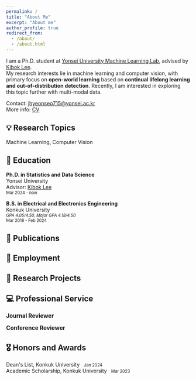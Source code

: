 ```yaml
---
permalink: /
title: "About Me"
excerpt: "About me"
author_profile: true
redirect_from: 
  - /about/
  - /about.html
---
```

I am a Ph.D. student at [Yonsei University Machine Learning Lab](https://ml.yonsei.ac.kr/), advised by [Kibok Lee](https://sites.google.com/site/kibok90).  
My research interests lie in machine learning and computer vision, with primary focus on **open-world learning** based on **continual lifelong learning and out-of-distribution detection**. 
Recently, I am interested in exploring this topic further with multi-modal data.  
  
Contact: [jhyeonseo715@yonsei.ac.kr](jhyeonseo715@yonsei.ac.kr)  
More info: [CV](https://jhyeonseo.github.io/files/CV_Hyeonseo_Jang.pdf)  
  
💡 Research Topics
------
Machine Learning, Computer Vision  
  
📖 Education
------
**Ph.D. in Statistics and Data Science**  
Yonsei University  
Advisor: [Kibok Lee](https://sites.google.com/site/kibok90)  
<span style="font-size:80%">Mar 2024 - now  </span>  
  
**B.S. in Electrical and Electronics Engineering**  
Konkuk University  
<span style="font-size:80%">*GPA 4.05/4.50, Major GPA 4.18/4.50*  </span>  
<span style="font-size:80%">Mar 2018 - Feb 2024  </span>  
  
📝 Publications
------
  
  
  
  
  
💼 Employment
------
  
  
  
  
  
📌 Research Projects
------
  
  
  

  
💻 Professional Service
------
<span style="font-size:110%">**Journal Reviewer**  </span>  
  
<span style="font-size:110%">**Conference Reviewer**  </span>  
  
🎖 Honors and Awards  
------
Dean's List, Konkuk University&nbsp;&nbsp;&nbsp;<span style="font-size:80%">Jan 2024  </span>  
Academic Scholarship, Konkuk University&nbsp;&nbsp;&nbsp;<span style="font-size:80%">Mar 2023  </span>  
